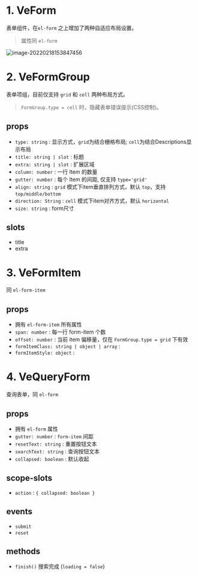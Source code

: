 # 1. VeForm

表单组件，在`el-form` 之上增加了两种自适应布局设置。

> 属性同 `el-form`

![image-20220218153847456](https://cdn.jsdelivr.net/gh/Meqn/store/imgs/20220218/image-20220218153847456-5e48ed.png)

# 2. VeFormGroup

表单项组，目前仅支持 `grid` 和 `cell` 两种布局方式。

> `FormGroup.type = cell` 时，隐藏表单错误提示(CSS控制)。

## props
- `type: string` : 显示方式，`grid`为结合栅格布局; `cell`为结合Descriptions显示布局
- `title: string | slot` : 标题
- `extra: string | slot` : 扩展区域
- `column: number` : 一行 Item 的数量
- `gutter: number` : 每个 Item 的间距, 仅支持 `type='grid'`
- `align: string` : `grid` 模式下item垂直排列方式，默认 `top`，支持 `top/middle/bottom`
- `direction: String` : `cell` 模式下item对齐方式，默认 `horizontal`
- `size: string` : form尺寸

## slots

- title
- extra



# 3. VeFormItem

同 `el-form-item`

## props

- 拥有 `el-form-item` 所有属性
- `span: number` : 每一行 form-item 个数
- `offset: number` : 当前 item 偏移量，仅在 `FormGroup.type = grid` 下有效
- `formItemClass: string | object | array` : 
- `formItemStyle: object` : 




# 4. VeQueryForm

查询表单，同 `el-form`

## props

- 拥有 `el-form` 属性
- `gutter: number` : `form-item` 间距
- `resetText: string` : 重置按钮文本
- `searchText: string` : 查询按钮文本
- `collapsed: boolean` : 默认收起

## scope-slots

- `action` : `{ collapsed: boolean }`

## events

- `submit`
- `reset`

## methods

- `finish()` 搜索完成 (`loading = false`)
